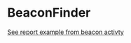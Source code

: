 # BeaconFinder
[See report example from beacon activty](https://creighton.github.io/xAPI-Charts/beacon-stats.html)
